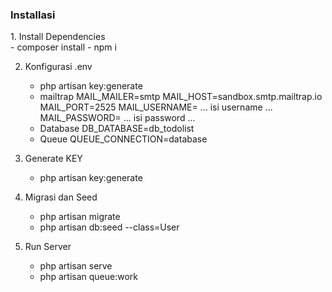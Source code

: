 <h3>Installasi</h3>
1. Install Dependencies <br/>
    - composer install
    - npm i
    
2. Konfigurasi .env
   - php artisan key:generate
   - mailtrap
     MAIL_MAILER=smtp
     MAIL_HOST=sandbox.smtp.mailtrap.io
     MAIL_PORT=2525
     MAIL_USERNAME= ... isi username ...
     MAIL_PASSWORD= ... isi password ...
   - Database
     DB_DATABASE=db_todolist
   - Queue
     QUEUE_CONNECTION=database

4. Generate KEY
   - php artisan key:generate

6. Migrasi dan Seed
   - php artisan migrate
   - php artisan db:seed --class=User
     
8. Run Server
   - php artisan serve
   - php artisan queue:work
